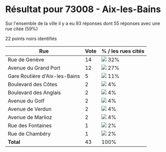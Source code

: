 # Résultat pour 73008 - Aix-les-Bains

Sur l'ensemble de la ville il y a eu 93 réponses dont 55 réponses avec une rue citée (59%)

22 points noirs identifiés

| Rue | Vote | % / les rues cités|
|-----|------|-------------------|
| Rue de Genève | 14 | <img src="../../img/bar_32.gif" />&nbsp;32%|
| Avenue du Grand Port | 12 | <img src="../../img/bar_27.gif" />&nbsp;27%|
| Gare Routière d'Aix-les-Bains | 5 | <img src="../../img/bar_11.gif" />&nbsp;11%|
| Boulevard des Côtes | 2 | <img src="../../img/bar_4.gif" />&nbsp;4%|
| Boulevard des Anglais | 2 | <img src="../../img/bar_4.gif" />&nbsp;4%|
| Avenue du Golf | 2 | <img src="../../img/bar_4.gif" />&nbsp;4%|
| Avenue de Verdun | 2 | <img src="../../img/bar_4.gif" />&nbsp;4%|
| Avenue de Marlioz | 2 | <img src="../../img/bar_4.gif" />&nbsp;4%|
| Rue des Fontaines | 1 | <img src="../../img/bar_2.gif" />&nbsp;2%|
| Rue de Chambéry | 1 | <img src="../../img/bar_2.gif" />&nbsp;2%|
| **Total** | 43 | 100%|

